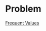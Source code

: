 # Problem

[Frequent Values](https://uva.onlinejudge.org/index.php?option=onlinejudge&page=show_problem&problem=2176)
